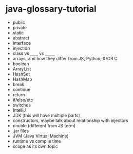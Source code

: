 # java-glossary-tutorial

- public
- private
- static
- abstract 
- interface
- injection
- class vs ____ vs _____
- arrays, and how they differ from JS, Python, &/OR C
- boolean
- ArrayList
- HashSet
- HashMap
- break
- continue
- return
- if/else/etc
- switches
- IntelliJ
- JDK (this will have multiple parts)
- constructors, maybe talk about relationship with injectors
- double (different from JS term)
- .jar files
- JVM (Java Virtual Machine)
- runtime vs compile time
- scope as its own topic
